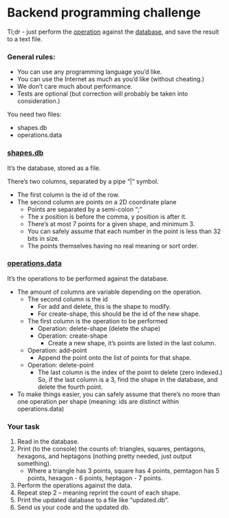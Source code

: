 # Backend programming challenge

Tl;dr - just perform the [operation](operations.data) against the [database](shapes.db), and save the result to a text file.

### General rules:
* You can use any programming language you’d like.
* You can use the Internet as much as you’d like (without cheating.)
* We don’t care much about performance.
* Tests are optional (but correction will probably be taken into consideration.)

You need two files:
* shapes.db
* operations.data

### [shapes.db](shapes.db)
It’s the database, stored as a file.

There’s two columns, separated by a pipe “|” symbol.
* The first column is the id of the row.
* The second column are points on a 2D coordinate plane
  * Points are separated by a semi-colon “;”
  * The x position is before the comma, y position is after it.
  * There’s at most 7 points for a given shape, and minimum 3.
  * You can safely assume that each number in the point is less than 32 bits in size.
  * The points themselves having no real meaning or sort order.

### [operations.data](operations.data)
It’s the operations to be performed against the database.

* The amount of columns are variable depending on the operation.
  * The second column is the id
    * For add and delete, this is the shape to modify.
    * For create-shape, this should be the id of the new shape.
  * The first column is the operation to be performed
    * Operation: delete-shape (delete the shape)
    * Operation: create-shape
      * Create a new shape, it’s points are listed in the last column.
  * Operation: add-point
    * Append the point onto the list of points for that shape.
  * Operation: delete-point
    * The last column is the index of the point to delete (zero indexed.) So, if the last column is a 3, find the shape in the database, and delete the fourth point.
 * To make things easier, you can safely assume that there’s no more than one operation per shape (meaning: ids are distinct within operations.data)

### Your task
1. Read in the database.
2. Print (to the console) the counts of: triangles, squares, pentagons, hexagons, and heptagons (nothing pretty needed, just output something).
    * Where a triangle has 3 points, square has 4 points, pemtagon has 5 points, hexagon - 6 points, heptagon - 7 points.
3. Perform the operations against the data.
4. Repeat step 2 – meaning reprint the count of each shape.
5. Print the updated database to a file like “updated.db”.
6. Send us your code and the updated db.
